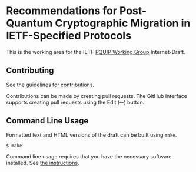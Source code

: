# Recommendations for Post-Quantum Cryptographic Migration in IETF-Specified Protocols

This is the working area for the IETF [PQUIP Working Group](https://datatracker.ietf.org/wg/pquip/documents/) Internet-Draft.


## Contributing

See the
[guidelines for contributions](https://github.com/kriskwiatkowski/draft-kwiatkowski-pqc-migration/blob/master/CONTRIBUTING.md).

Contributions can be made by creating pull requests.
The GitHub interface supports creating pull requests using the Edit (✏) button.


## Command Line Usage

Formatted text and HTML versions of the draft can be built using `make`.

```sh
$ make
```

Command line usage requires that you have the necessary software installed.  See
[the instructions](https://github.com/martinthomson/i-d-template/blob/main/doc/SETUP.md).
